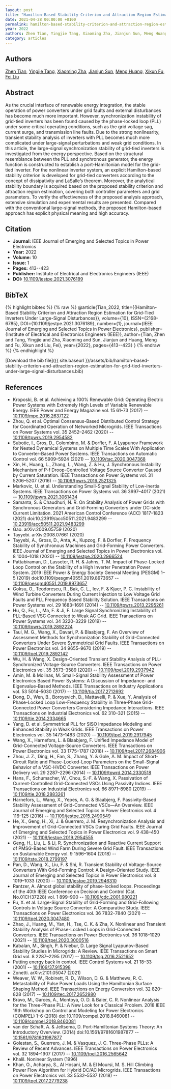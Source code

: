 ```yaml
---
layout: post
title: "Hamilton-Based Stability Criterion and Attraction Region Estimation for Grid-Tied Inverters Under Large-Signal Disturbances"
date: 2021-04-28 00:00:00 +0100
permalink: hamilton-based-stability-criterion-and-attraction-region-estimation-for-grid-tied-inverters-under-large-signal-disturbances
year: 2022
authors: Zhen Tian, Yingjie Tang, Xiaoming Zha, Jianjun Sun, Meng Huang, Xikun Fu, Fei Liu
category: articles
---
```

 
## Authors
[Zhen Tian](authors/zhen-tian), [Yingjie Tang](authors/yingjie-tang), [Xiaoming Zha](authors/xiaoming-zha), [Jianjun Sun](authors/jianjun-sun), [Meng Huang](authors/meng-huang), [Xikun Fu](authors/xikun-fu), [Fei Liu](authors/fei-liu)
 
## Abstract
As the crucial interface of renewable energy integration, the stable operation of power converters under grid faults and external disturbances has become much more important. However, synchronization instability of grid-tied inverters has been found caused by the phase-locked loop (PLL) under some critical operating conditions, such as the grid voltage sag, current surge, and transmission line faults. Due to the strong nonlinearity, transient stability analysis of inverters with PLL becomes much more complicated under large-signal perturbations and weak grid conditions. In this article, the large-signal synchronization stability of grid-tied inverters is investigated from the energy perspective. Based on the structural resemblance between the PLL and synchronous generator, the energy function is constructed to establish a port-Hamiltonian model for the grid-tied inverter. For the nonlinear inverter system, an explicit Hamilton-based stability criterion is developed for grid-tied converters according to the concept of dissipativity and LaSalle’s theorem. Moreover, the analytical stability boundary is acquired based on the proposed stability criterion and attraction region estimation, covering both controller parameters and grid parameters. To verify the effectiveness of the proposed analysis approach, extensive simulation and experimental results are presented. Compared with the conventional large-signal methods, the proposed Hamilton-based approach has explicit physical meaning and high accuracy.
 
## Citation
- **Journal:** IEEE Journal of Emerging and Selected Topics in Power Electronics
- **Year:** 2022
- **Volume:** 10
- **Issue:** 1
- **Pages:** 413--423
- **Publisher:** Institute of Electrical and Electronics Engineers (IEEE)
- **DOI:** [10.1109/jestpe.2021.3076189](https://doi.org/10.1109/jestpe.2021.3076189)
 
## BibTeX
{% highlight bibtex %}
{% raw %}
@article{Tian_2022,
  title={{Hamilton-Based Stability Criterion and Attraction Region Estimation for Grid-Tied Inverters Under Large-Signal Disturbances}},
  volume={10},
  ISSN={2168-6785},
  DOI={10.1109/jestpe.2021.3076189},
  number={1},
  journal={IEEE Journal of Emerging and Selected Topics in Power Electronics},
  publisher={Institute of Electrical and Electronics Engineers (IEEE)},
  author={Tian, Zhen and Tang, Yingjie and Zha, Xiaoming and Sun, Jianjun and Huang, Meng and Fu, Xikun and Liu, Fei},
  year={2022},
  pages={413--423}
}
{% endraw %}
{% endhighlight %}
 
[Download the bib file]({{ site.baseurl }}/assets/bib/hamilton-based-stability-criterion-and-attraction-region-estimation-for-grid-tied-inverters-under-large-signal-disturbances.bib)
 
## References
- Kroposki, B. et al. Achieving a 100% Renewable Grid: Operating Electric Power Systems with Extremely High Levels of Variable Renewable Energy. IEEE Power and Energy Magazine vol. 15 61–73 (2017) -- [10.1109/mpe.2016.2637122](https://doi.org/10.1109/mpe.2016.2637122)
- Zhou, Q. et al. Optimal Consensus-Based Distributed Control Strategy for Coordinated Operation of Networked Microgrids. IEEE Transactions on Power Systems vol. 35 2452–2462 (2020) -- [10.1109/tpwrs.2019.2954582](https://doi.org/10.1109/tpwrs.2019.2954582)
- Subotic, I., Gros, D., Colombino, M. & Dorfler, F. A Lyapunov Framework for Nested Dynamical Systems on Multiple Time Scales With Application to Converter-Based Power Systems. IEEE Transactions on Automatic Control vol. 66 5909–5924 (2021) -- [10.1109/tac.2020.3047368](https://doi.org/10.1109/tac.2020.3047368)
- Xin, H., Huang, L., Zhang, L., Wang, Z. & Hu, J. Synchronous Instability Mechanism of P-f Droop-Controlled Voltage Source Converter Caused by Current Saturation. IEEE Transactions on Power Systems vol. 31 5206–5207 (2016) -- [10.1109/tpwrs.2016.2521325](https://doi.org/10.1109/tpwrs.2016.2521325)
- Markovic, U. et al. Understanding Small-Signal Stability of Low-Inertia Systems. IEEE Transactions on Power Systems vol. 36 3997–4017 (2021) -- [10.1109/tpwrs.2021.3061434](https://doi.org/10.1109/tpwrs.2021.3061434)
- Samanta, S. & Chaudhuri, N. R. On Stability Analysis of Power Grids with Synchronous Generators and Grid-Forming Converters under DC-side Current Limitation. 2021 American Control Conference (ACC) 1817–1823 (2021) doi:10.23919/acc50511.2021.9483299 -- [10.23919/acc50511.2021.9483299](https://doi.org/10.23919/acc50511.2021.9483299)
- Gao. arXiv:2009.05759 (2020)
- Tayyebi. arXiv:2008.07661 (2020)
- Tayyebi, A., Gross, D., Anta, A., Kupzog, F. & Dorfler, F. Frequency Stability of Synchronous Machines and Grid-Forming Power Converters. IEEE Journal of Emerging and Selected Topics in Power Electronics vol. 8 1004–1018 (2020) -- [10.1109/jestpe.2020.2966524](https://doi.org/10.1109/jestpe.2020.2966524)
- Pattabiraman, D., Lasseter, R. H. & Jahns, T. M. Impact of Phase-Locked Loop Control on the Stability of a High Inverter Penetration Power System. 2019 IEEE Power &amp; Energy Society General Meeting (PESGM) 1–5 (2019) doi:10.1109/pesgm40551.2019.8973657 -- [10.1109/pesgm40551.2019.8973657](https://doi.org/10.1109/pesgm40551.2019.8973657)
- Goksu, O., Teodorescu, R., Bak, C. L., Iov, F. & Kjaer, P. C. Instability of Wind Turbine Converters During Current Injection to Low Voltage Grid Faults and PLL Frequency Based Stability Solution. IEEE Transactions on Power Systems vol. 29 1683–1691 (2014) -- [10.1109/tpwrs.2013.2295261](https://doi.org/10.1109/tpwrs.2013.2295261)
- Hu, Q., Fu, L., Ma, F. & Ji, F. Large Signal Synchronizing Instability of PLL-Based VSC Connected to Weak AC Grid. IEEE Transactions on Power Systems vol. 34 3220–3229 (2019) -- [10.1109/tpwrs.2019.2892224](https://doi.org/10.1109/tpwrs.2019.2892224)
- Taul, M. G., Wang, X., Davari, P. & Blaabjerg, F. An Overview of Assessment Methods for Synchronization Stability of Grid-Connected Converters Under Severe Symmetrical Grid Faults. IEEE Transactions on Power Electronics vol. 34 9655–9670 (2019) -- [10.1109/tpel.2019.2892142](https://doi.org/10.1109/tpel.2019.2892142)
- Wu, H. & Wang, X. Design-Oriented Transient Stability Analysis of PLL-Synchronized Voltage-Source Converters. IEEE Transactions on Power Electronics vol. 35 3573–3589 (2020) -- [10.1109/tpel.2019.2937942](https://doi.org/10.1109/tpel.2019.2937942)
- Amin, M. & Molinas, M. Small-Signal Stability Assessment of Power Electronics Based Power Systems: A Discussion of Impedance- and Eigenvalue-Based Methods. IEEE Transactions on Industry Applications vol. 53 5014–5030 (2017) -- [10.1109/tia.2017.2712692](https://doi.org/10.1109/tia.2017.2712692)
- Dong, D., Wen, B., Boroyevich, D., Mattavelli, P. & Xue, Y. Analysis of Phase-Locked Loop Low-Frequency Stability in Three-Phase Grid-Connected Power Converters Considering Impedance Interactions. IEEE Transactions on Industrial Electronics vol. 62 310–321 (2015) -- [10.1109/tie.2014.2334665](https://doi.org/10.1109/tie.2014.2334665)
- Yang, D. et al. Symmetrical PLL for SISO Impedance Modeling and Enhanced Stability in Weak Grids. IEEE Transactions on Power Electronics vol. 35 1473–1483 (2020) -- [10.1109/tpel.2019.2917945](https://doi.org/10.1109/tpel.2019.2917945)
- Wang, X., Harnefors, L. & Blaabjerg, F. Unified Impedance Model of Grid-Connected Voltage-Source Converters. IEEE Transactions on Power Electronics vol. 33 1775–1787 (2018) -- [10.1109/tpel.2017.2684906](https://doi.org/10.1109/tpel.2017.2684906)
- Zhou, J. Z., Ding, H., Fan, S., Zhang, Y. & Gole, A. M. Impact of Short-Circuit Ratio and Phase-Locked-Loop Parameters on the Small-Signal Behavior of a VSC-HVDC Converter. IEEE Transactions on Power Delivery vol. 29 2287–2296 (2014) -- [10.1109/tpwrd.2014.2330518](https://doi.org/10.1109/tpwrd.2014.2330518)
- Hans, F., Schumacher, W., Chou, S.-F. & Wang, X. Passivation of Current-Controlled Grid-Connected VSCs Using Passivity Indices. IEEE Transactions on Industrial Electronics vol. 66 8971–8980 (2019) -- [10.1109/tie.2018.2883261](https://doi.org/10.1109/tie.2018.2883261)
- Harnefors, L., Wang, X., Yepes, A. G. & Blaabjerg, F. Passivity-Based Stability Assessment of Grid-Connected VSCs—An Overview. IEEE Journal of Emerging and Selected Topics in Power Electronics vol. 4 116–125 (2016) -- [10.1109/jestpe.2015.2490549](https://doi.org/10.1109/jestpe.2015.2490549)
- He, X., Geng, H., Xi, J. & Guerrero, J. M. Resynchronization Analysis and Improvement of Grid-Connected VSCs During Grid Faults. IEEE Journal of Emerging and Selected Topics in Power Electronics vol. 9 438–450 (2021) -- [10.1109/jestpe.2019.2954555](https://doi.org/10.1109/jestpe.2019.2954555)
- Geng, H., Liu, L. & Li, R. Synchronization and Reactive Current Support of PMSG-Based Wind Farm During Severe Grid Fault. IEEE Transactions on Sustainable Energy vol. 9 1596–1604 (2018) -- [10.1109/tste.2018.2799197](https://doi.org/10.1109/tste.2018.2799197)
- Pan, D., Wang, X., Liu, F. & Shi, R. Transient Stability of Voltage-Source Converters With Grid-Forming Control: A Design-Oriented Study. IEEE Journal of Emerging and Selected Topics in Power Electronics vol. 8 1019–1033 (2020) -- [10.1109/jestpe.2019.2946310](https://doi.org/10.1109/jestpe.2019.2946310)
- Rantzer, A. Almost global stability of phase-locked loops. Proceedings of the 40th IEEE Conference on Decision and Control (Cat. No.01CH37228) vol. 1 899–900 -- [10.1109/cdc.2001.980221](https://doi.org/10.1109/cdc.2001.980221)
- Fu, X. et al. Large-Signal Stability of Grid-Forming and Grid-Following Controls in Voltage Source Converter: A Comparative Study. IEEE Transactions on Power Electronics vol. 36 7832–7840 (2021) -- [10.1109/tpel.2020.3047480](https://doi.org/10.1109/tpel.2020.3047480)
- Zhao, J., Huang, M., Yan, H., Tse, C. K. & Zha, X. Nonlinear and Transient Stability Analysis of Phase-Locked Loops in Grid-Connected Converters. IEEE Transactions on Power Electronics vol. 36 1018–1029 (2021) -- [10.1109/tpel.2020.3000516](https://doi.org/10.1109/tpel.2020.3000516)
- Kabalan, M., Singh, P. & Niebur, D. Large Signal Lyapunov-Based Stability Studies in Microgrids: A Review. IEEE Transactions on Smart Grid vol. 8 2287–2295 (2017) -- [10.1109/tsg.2016.2521652](https://doi.org/10.1109/tsg.2016.2521652)
- Putting energy back in control. IEEE Control Systems vol. 21 18–33 (2001) -- [10.1109/37.915398](https://doi.org/10.1109/37.915398)
- Zonetti. arXiv:2101.05047 (2021)
- Weaver, W. W., Robinett, R. D., Wilson, D. G. & Matthews, R. C. Metastability of Pulse Power Loads Using the Hamiltonian Surface Shaping Method. IEEE Transactions on Energy Conversion vol. 32 820–828 (2017) -- [10.1109/tec.2017.2652980](https://doi.org/10.1109/tec.2017.2652980)
- Bravo, M., Garces, A., Montoya, O. D. & Baier, C. R. Nonlinear Analysis for the Three-Phase PLL: A New Look for a Classical Problem. 2018 IEEE 19th Workshop on Control and Modeling for Power Electronics (COMPEL) 1–6 (2018) doi:10.1109/compel.2018.8460081 -- [10.1109/compel.2018.8460081](https://doi.org/10.1109/compel.2018.8460081)
- van der Schaft, A. & Jeltsema, D. Port-Hamiltonian Systems Theory: An Introductory Overview. (2014) doi:10.1561/9781601987877 -- [10.1561/9781601987877](https://doi.org/10.1561/9781601987877)
- Golestan, S., Guerrero, J. M. & Vasquez, J. C. Three-Phase PLLs: A Review of Recent Advances. IEEE Transactions on Power Electronics vol. 32 1894–1907 (2017) -- [10.1109/tpel.2016.2565642](https://doi.org/10.1109/tpel.2016.2565642)
- Khalil. Noninear System (1996)
- Khan, O., Acharya, S., Al Hosani, M. & El Moursi, M. S. Hill Climbing Power Flow Algorithm for Hybrid DC/AC Microgrids. IEEE Transactions on Power Electronics vol. 33 5532–5537 (2018) -- [10.1109/tpel.2017.2779238](https://doi.org/10.1109/tpel.2017.2779238)

